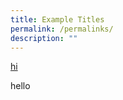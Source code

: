 ```yaml
---
title: Example Titles
permalink: /permalinks/
description: ""
---
```


<a href="https://google.com" target="_blank">hi</a>


hello